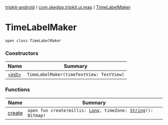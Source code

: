 [tripkit-android](../../index.md) / [com.skedgo.tripkit.ui.map](../index.md) / [TimeLabelMaker](./index.md)

# TimeLabelMaker

`open class TimeLabelMaker`

### Constructors

| Name | Summary |
|---|---|
| [&lt;init&gt;](-init-.md) | `TimeLabelMaker(timeTextView: TextView)` |

### Functions

| Name | Summary |
|---|---|
| [create](create.md) | `open fun create(millis: `[`Long`](https://kotlinlang.org/api/latest/jvm/stdlib/kotlin/-long/index.html)`, timeZone: `[`String`](https://kotlinlang.org/api/latest/jvm/stdlib/kotlin/-string/index.html)`!): Bitmap!` |
